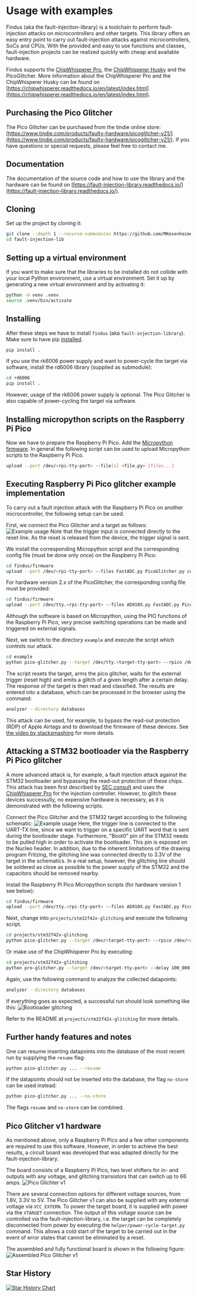 # Usage with examples

Findus (aka the fault-injection-library) is a toolchain to perform fault-injection attacks on microcontrollers and other targets.
This library offers an easy entry point to carry out fault-injection attacks against microcontrollers, SoCs and CPUs.
With the provided and easy to use functions and classes, fault-injection projects can be realized quickly with cheap and available hardware.

Findus supports the [ChipWhisperer Pro](https://rtfm.newae.com/Capture/ChipWhisperer-Pro/), the [ChipWhisperer Husky](https://rtfm.newae.com/Capture/ChipWhisperer-Husky/) and the PicoGlitcher.
More information about the ChipWhisperer Pro and the ChipWhisperer Husky can be found on [https://chipwhisperer.readthedocs.io/en/latest/index.html](https://chipwhisperer.readthedocs.io/en/latest/index.html).

## Purchasing the Pico Glitcher

The Pico Glitcher can be purchased from the tindie online store: [https://www.tindie.com/products/faulty-hardware/picoglitcher-v21/](https://www.tindie.com/products/faulty-hardware/picoglitcher-v21/). If you have questions or special requests, please feel free to contact me.

## Documentation

The documentation of the source code and how to use the library and the hardware can be found on [https://fault-injection-library.readthedocs.io/](https://fault-injection-library.readthedocs.io/).

## Cloning

Set up the project by cloning it:

```bash
git clone --depth 1 --recurse-submodules https://github.com/MKesenheimer/fault-injection-library.git
cd fault-injection-lib
```

## Setting up a virtual environment

If you want to make sure that the libraries to be installed do not collide with your local Python environment, use a virtual environment.
Set it up by generating a new virtual environment and by activating it:

```bash
python -m venv .venv
source .venv/bin/activate
```

## Installing

After these steps we have to install `findus` (aka `fault-injection-library`).
Make sure to have pip [installed](https://docs.python.org/3/library/ensurepip.html).

```bash
pip install .
```

If you use the rk6006 power supply and want to power-cycle the target via software, install the rd6006 library (supplied as submodule):

```bash
cd rd6006
pip install .
```

However, usage of the rk6006 power supply is optional.
The Pico Glitcher is also capable of power-cycling the target via software.

## Installing micropython scripts on the Raspberry Pi Pico

Now we have to prepare the Raspberry Pi Pico.
Add the [Micropython firmware](https://projects.raspberrypi.org/en/projects/getting-started-with-the-pico).
In general the following script can be used to upload Micropython scripts to the Raspberry Pi Pico.

```bash
upload --port /dev/<rpi-tty-port> --file[s] <file.py> [files...]
```

## Executing Raspberry Pi Pico glitcher example implementation

To carry out a fault injection attack with the Raspberry Pi Pico on another microcontroller, the following setup can be used.

First, we connect the Pico Glitcher and a target as follows:
![Example usage](https://github.com/MKesenheimer/fault-injection-library/blob/master/schematics/fritzing/esp32-glitching.png)
Note that the trigger input is connected directly to the reset line.
As the reset is released from the device, the trigger signal is sent.

We install the corresponding Micropython script and the corresponding config file (must be done only once) on the Raspberry Pi Pico:

```bash
cd findus/firmware
upload --port /dev/<rpi-tty-port> --files FastADC.py PicoGlitcher.py config_v1/config.json
```

For hardware version 2.x of the PicoGlitcher, the corresponding config file must be provided:

```bash
cd findus/firmware
upload --port /dev/tty.<rpi-tty-port> --files AD910X.py FastADC.py PicoGlitcher.py PulseGenerator.py Spline.py config_v2/config.json
```

Although the software is based on Micropython, using the PIO functions of the Raspberry Pi Pico, very precise switching operations can be made and triggered on external signals.

Next, we switch to the directory `example` and execute the script which controls our attack.

```bash
cd example
python pico-glitcher.py --target /dev/tty.<target-tty-port> --rpico /dev/<rpi-tty-port> --delay 1_000 2_000 --length 100 150
```

The script resets the target, arms the pico glitcher, waits for the external trigger (reset high) and emits a glitch of a given length after a certain delay.
The response of the target is then read and classified.
The results are entered into a database, which can be processed in the browser using the command:

```bash
analyzer --directory databases
```

This attack can be used, for example, to bypass the read-out protection (RDP) of Apple Airtags and to download the firmware of these devices.
See [the video by stacksmashing](https://www.youtube.com/watch?v=_E0PWQvW-14) for more details.


## Attacking a STM32 bootloader via the Raspberry Pi Pico glitcher

A more advanced attack is, for example, a fault injection attack against the STM32 bootloader and bypassing the read-out protection of these chips.
This attack has been first described by [SEC consult](https://sec-consult.com/blog/detail/secglitcher-part-1-reproducible-voltage-glitching-on-stm32-microcontrollers/) and uses the [ChipWhisperer Pro](https://rtfm.newae.com/Capture/ChipWhisperer-Pro/) for the injection controller.
However, to glitch these devices successully, no expensive hardware is necessary, as it is demonstrated with the following scripts.

Connect the Pico Glitcher and the STM32 target according to the following schematic:
![Example usage](https://github.com/MKesenheimer/fault-injection-library/blob/master/schematics/fritzing/stm32-glitching.png)
Here, the trigger line is connected to the UART-TX line, since we want to trigger on a specific UART word that is sent during the bootloader stage.
Furthermore, "Boot0" pin of the STM32 needs to be pulled high in order to activate the bootloader.
This pin is exposed on the Nucleo header.
In addition, due to the inherent limitations of the drawing program Fritzing, the glitching line was connected directly to 3.3V of the target in the schematics.
In a real setup, however, the glitching line should be soldered as close as possible to the power supply of the STM32 and the capacitors should be removed nearby.

Install the Raspberry Pi Pico Micropython scripts (for hardware version 1 see below):

```bash
cd findus/firmware
upload --port /dev/tty.<rpi-tty-port> --files AD910X.py FastADC.py PicoGlitcher.py PulseGenerator.py Spline.py config_v2/config.json
```

Next, change into `projects/stm32f42x-glitching` and execute the following script.

```bash
cd projects/stm32f42x-glitching
python pico-glitcher.py --target /dev/<target-tty-port> --rpico /dev/<rpi-tty-port> --delay 100_000 200_000 --length 100 150
```

Or make use of the ChipWhisperer Pro by executing:

```bash
cd projects/stm32f42x-glitching
python pro-glitcher.py --target /dev/<target-tty-port> --delay 100_000 200_000 --length 100 150
```

Again, use the following command to analyze the collected datapoints:

```bash
analyzer --directory databases
```

If everything goes as expected, a successful run should look something like this:
![Bootloader glitching](https://github.com/MKesenheimer/fault-injection-library/blob/master/projects/stm32f42x-glitching/images/cw-pro-bootloader-glitching.png)

Refer to the README at `projects/stm32f42x-glitching` for more details.

## Further handy features and notes

One can resume inserting datapoints into the database of the most recent run by supplying the `resume` flag:

```bash
python pico-glitcher.py ... --resume
```

If the datapoints should not be inserted into the database, the flag `no-store` can be used instead:

```bash
python pico-glitcher.py ... --no-store
```

The flags `resume` and `no-store` can be combined.

## Pico Glitcher v1 hardware

As mentioned above, only a Raspberry Pi Pico and a few other components are required to use this software.
However, in order to achieve the best results, a circuit board was developed that was adapted directly for the fault-injection-library. 

The board consists of a Raspberry Pi Pico, two level shifters for in- and outputs with any voltage, and glitching transistors that can switch up to 66 amps.
![Pico Glichter v1](https://github.com/MKesenheimer/fault-injection-library/blob/master/schematics/kicad/pico-glitcher-v1/pico-glitcher-v1.1_sch.png)

There are several connection options for different voltage sources, from 1.8V, 3.3V to 5V.
The Pico Glitcher v1 can also be supplied with any external voltage via `VCC_EXTERN`.
To power the target board, it is supplied with power via the `VTARGET` connection.
The output of this voltage source can be controlled via the fault-injection-library, i.e. the target can be completely disconnected from power by executing the `helper/power-cycle-target.py` command.
This allows a cold start of the target to be carried out in the event of error states that cannot be eliminated by a reset.

The assembled and fully functional board is shown in the following figure:
![Assembled Pico Glitcher v1](https://github.com/MKesenheimer/fault-injection-library/blob/master/schematics/finished.JPG)

## Star History

[![Star History Chart](https://api.star-history.com/svg?repos=MKesenheimer/fault-injection-library&type=Date)](https://star-history.com/#MKesenheimer/fault-injection-library&Date)